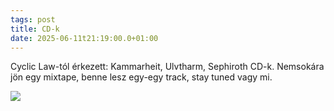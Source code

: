 ```yaml
---
tags: post
title: CD-k
date: 2025-06-11t21:19:00.0+01:00
---
```


Cyclic Law-tól érkezett: Kammarheit, Ulvtharm, Sephiroth CD-k. Nemsokára jön egy mixtape, benne lesz egy-egy track, stay tuned vagy mi.

![](/img/IMG_1029.jpeg)